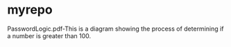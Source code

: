 # myrepo
PasswordLogic.pdf-This is a diagram showing the process of determining if a number is greater than 100. 
